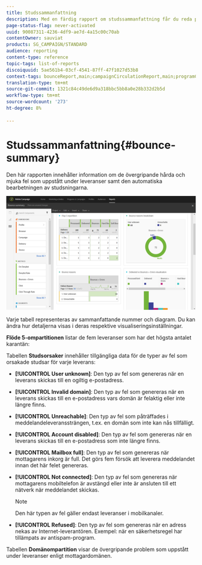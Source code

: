 ```yaml
---
title: Studssammanfattning
description: Med en färdig rapport om studssammanfattning får du reda på status för skickade kampanjer och vilka fel de har råkat ut för.
page-status-flag: never-activated
uuid: 90087311-4236-4df9-ae7d-4a15c00c70ab
contentOwner: sauviat
products: SG_CAMPAIGN/STANDARD
audience: reporting
content-type: reference
topic-tags: list-of-reports
discoiquuid: 5ae561b4-03cf-4541-87ff-47f1027d53b8
context-tags: bounceReport,main;campaignCirculationReport,main;programCirculationReport,main
translation-type: tm+mt
source-git-commit: 1321c84c49de6d9a318bbc5bb8a0e28b332d2b5d
workflow-type: tm+mt
source-wordcount: '273'
ht-degree: 8%

---
```



# Studssammanfattning{#bounce-summary}

Den här rapporten innehåller information om de övergripande hårda och mjuka fel som uppstått under leveranser samt den automatiska bearbetningen av studsningarna.

![](assets/campaign_reports_bounces.png)

Varje tabell representeras av sammanfattande nummer och diagram. Du kan ändra hur detaljerna visas i deras respektive visualiseringsinställningar.

**Flöde 5-ompartitionen** listar de fem leveranser som har det högsta antalet karantän:

Tabellen **Studsorsaker** innehåller tillgängliga data för de typer av fel som orsakade studsar för varje leverans:

* **[!UICONTROL User unknown]**: Den typ av fel som genereras när en leverans skickas till en ogiltig e-postadress.
* **[!UICONTROL Invalid domain]**: Den typ av fel som genereras när en leverans skickas till en e-postadress vars domän är felaktig eller inte längre finns.
* **[!UICONTROL Unreachable]**: Den typ av fel som påträffades i meddelandeleveranssträngen, t.ex. en domän som inte kan nås tillfälligt.
* **[!UICONTROL Account disabled]**: Den typ av fel som genereras när en leverans skickas till en e-postadress som inte längre finns.
* **[!UICONTROL Mailbox full]**: Den typ av fel som genereras när mottagarens inkorg är full. Det görs fem försök att leverera meddelandet innan det här felet genereras.
* **[!UICONTROL Not connected]**: Den typ av fel som genereras när mottagarens mobiltelefon är avstängd eller inte är ansluten till ett nätverk när meddelandet skickas.

   >[!NOTE]
   >
   >Den här typen av fel gäller endast leveranser i mobilkanaler.

* **[!UICONTROL Refused]**: Den typ av fel som genereras när en adress nekas av Internet-leverantören. Exempel: när en säkerhetsregel har tillämpats av antispam-program.

Tabellen **Domänompartition** visar de övergripande problem som uppstått under leveranser enligt mottagardomänen.
